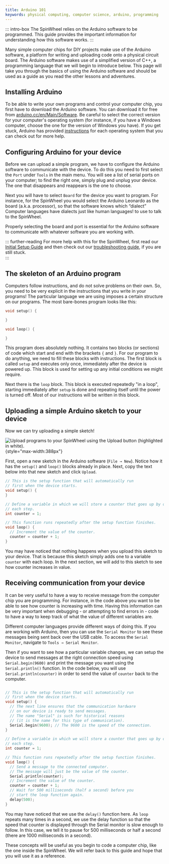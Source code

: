 ```yaml
---
title: Arduino 101
keywords: physical computing, computer science, arduino, programming
---
```


::: intro-box
The SpinWheel relies on the Arduino software to be programmed.
This guide provides the important information for understanding how this software works. 
:::

Many simple computer chips for DIY projects make use of the Arduino software, 
a platform for writing and uploading code onto a physical circuit board. 
The Arduino software makes use of a simplified version of C++, 
a programming language that we will begin to introduce below.
This page will take you through the basics of using the Arduino software 
and should be used as a guide as you read the other lessons and adventures.


## Installing Arduino

To be able to write your own programs and control your computer chip, 
you first have to download the Arduino software. 
You can download it for free from [arduino.cc/en/Main/Software](https://arduino.cc/en/Main/Software#download). 
Be careful to select the correct version for your computer's operating system (for instance, if you have a  Windows computer, choose the one for the version of Windows you have).
If you get stuck, Arduino has provided [instructions](https://www.arduino.cc/en/Guide) for each operating system that you can check out for more help.

## Configuring Arduino for your device

Before we can upload a simple program, 
we have to configure the Arduino software to communicate with the device.
To do this you need to first select the `Port` under `Tools` in the main menu. 
You will see a list of serial ports on your computer; 
to find the right one, simply plug and unplug your device.
The one that disappears and reappears is the one to choose. 

Next you will have to select `Board` for the device you want to program. For instance, for the SpinWheel you would select the Arduino Leonardo as the board (a.k.a. processor), so that the software knows which <span class="footnote">“dialect” <span>Computer languages have dialects just like human languages!</span></span> to use to talk to the SpinWheel.

Properly selecting the board and port is essential for the Arduino software to communicate with whatever software you are working with.

::: further-reading
For more help with this for the SpinWheel, first read our [Initial Setup Guide](/quickstart) and then check out our [troubleshooting guide](/troubleshoot), if you are still stuck.  
:::

## The skeleton of an Arduino program

Computers follow instructions, and do not solve problems on their own. So, you need to be very explicit in the instructions that you write in your programs!
The particular language we are using imposes a certain structure on our programs.
The most bare-bones program looks like this:

```c++
void setup() {

}

void loop() {

}
```

This program does absolutely nothing.
It contains two blocks (or sections) of code which start and end 
with the brackets `{` and `}`.
For our program to do anything, we need to fill these blocks with instructions.
The first block is called `setup` and executes only once, immediately after the device is powered up.
This block is used for setting up any initial conditions we might require.

Next there is the `loop` block. This block is executed repeatedly "in a loop",
starting immediately after `setup` is done and repeating itself until the power is turned off.
Most of our instructions will be written in this block.

## Uploading a simple Arduino sketch to your device

Now we can try uploading a simple sketch!

![Upload programs to your SpinWheel using the `Upload` button (highlighted in white).](/images/quickstart/upload_button_screenshot.png "Upload programs to your SpinWheel using the `Upload` button (highlighted in white)."){style="max-width:388px"}

First, open a new sketch in the Arduino software (`File → New`). Notice how it has the `setup()` and `loop()` blocks already in place. Next, copy the text below into that new sketch and click `Upload`.


```c++
// This is the setup function that will automatically run
// first when the device starts.
void setup() {
}

// Define a variable in which we will store a counter that goes up by one on
// each step.
int counter = 1;

// This function runs repeatedly after the setup function finishes.
void loop() {
  // Increment the value of the counter.
  counter = counter + 1;
}
```

You may have noticed that nothing happens when you upload this sketch to your device. That is because this sketch simply adds one to a variable `counter` with each loop. In the next section, we will add to this sketch to see how counter increases in value.

## Receiving communication from your device

It can be very useful to have a way to receive message from the computer chip you are programming. 
For instance, in the code above you want to be able to see how counter is increasing with time.
Having this information can be very important when debugging - or attempting to find errors in - code to have a way to keep track of what the value of different variables are. 

Different computer languages provide different ways of doing this. 
If you are working with Arduino, 
then you can use the `Serial Monitor` to see these messages being sent back over the USB cable. 
To access the `Serial Monitor`, navigate to `Tools → Serial Monitor`.

Then if you want to see how a particular variable changes, 
we can setup the device to send messages at the right connection speed using `Serial.begin(9600)` 
and print the message you want using the `Serial.println()` function.
In the code below, you will use `Serial.println(counter)` 
in order to send the value of `counter` back to the computer.

```c++

// This is the setup function that will automatically run
// first when the device starts.
void setup() {
  // The next line ensures that the communication hardware
  // on our device is ready to send messages.
  // The name "Serial" is such for historical reasons
  // (it is the name for this type of communication).
  Serial.begin(9600); // The 9600 is the speed of the connection.
}

// Define a variable in which we will store a counter that goes up by one on
// each step.
int counter = 1;

// This function runs repeatedly after the setup function finishes.
void loop() {
  // Send a message to the connected computer.
  // The message will just be the value of the counter.
  Serial.println(counter);
  // Increment the value of the counter.
  counter = counter + 1;
  // Wait for 500 milliseconds (half a second) before you 
  // start the loop function again.
  delay(500);
}
```
You may have noticed that we use the `delay()` function here. 
As `loop` repeats many times in a second, we use the delay function 
so that the speed that counter is displayed through the Serial monitor
is slow enough to follow. In this case, we tell it to pause for 500 milliseconds
or half a second (there are 1000 milliseconds in a second).


These concepts will be useful as you begin to code a computer chip, 
like the one inside the SpinWheel. 
We will refer back to this guide and hope that you will use it as a reference.




